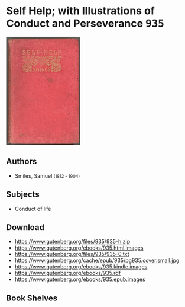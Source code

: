 # Self Help; with Illustrations of Conduct and Perseverance <kbd>935</kbd>

![](./cover.medium.jpg "")

## Authors


 - Smiles, Samuel <small>(1812 - 1904)</small>

## Subjects


 - Conduct of life

## Download


 - https://www.gutenberg.org/files/935/935-h.zip
 - https://www.gutenberg.org/ebooks/935.html.images
 - https://www.gutenberg.org/files/935/935-0.txt
 - https://www.gutenberg.org/cache/epub/935/pg935.cover.small.jpg
 - https://www.gutenberg.org/ebooks/935.kindle.images
 - https://www.gutenberg.org/ebooks/935.rdf
 - https://www.gutenberg.org/ebooks/935.epub.images

## Book Shelves


